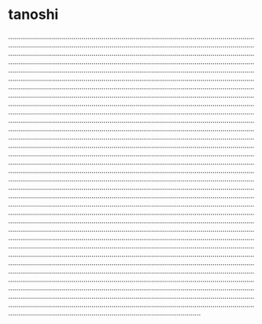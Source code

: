# tanoshi
.............................................................................................................................................................................................................................................................................................................................................................................................................................................................................................................................................................................................................................................................................................................................................................................................................................................................................................................................................................................................................................................................................................................................................................................................................................................................................................................................................................................................................................................................................................................................................................................................................................................................................................................................................................................................................................................................................................................................................................................................................................................................................................................................................................................................................................................................................................................................................................................................................................................................................................................................................................................................................................................................................................................................................................................................................................................................................................................................................................................................................................................................................................................................................................................................................................................................................................................................................................................................................................................................................................................................................................................................................................................................................................................................................................................................................................................................................................................................................................................................................................................................................................................................................................................................................................................................................................................................................................